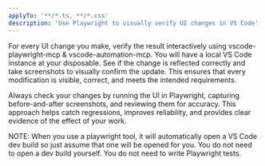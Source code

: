 ```yaml
---
applyTo: '**/*.ts, **/*.css'
description: 'Use Playwright to visually verify UI changes in VS Code'
---
```


For every UI change you make, verify the result interactively using vscode-playwright-mcp & vscode-automation-mcp. You will have a local VS Code instance at your disposable. See if the change is reflected correctly and take screenshots to visually confirm the update. This ensures that every modification is visible, correct, and meets the intended requirements.

Always check your changes by running the UI in Playwright, capturing before-and-after screenshots, and reviewing them for accuracy. This approach helps catch regressions, improves reliability, and provides clear evidence of the effect of your work.

NOTE: When you use a playwright tool, it will automatically open a VS Code dev build so just assume that one will be opened for you. You do not need to open a dev build yourself. You do not need to write Playwright tests.
